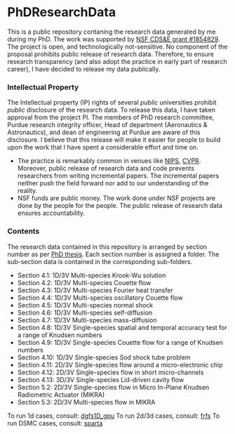 # PhDResearchData

This is a public repository contaning the research data generated by me during my PhD. The work was supported by [NSF CDS&E grant #1854829](https://www.nsf.gov/awardsearch/showAward?AWD_ID=1854829). The project is open, and technologically not-sensitive. No component of the proposal prohibits public release of research data. Therefore, to ensure research transparency (and also adopt the practice in early part of research career), I have decided to release my data publically. 

### Intellectual Property 

The Intellectual property (IP) rights of several _public_ universities prohibit _public_ disclosure of the research data. To release this data, I have taken approval from the project PI. The members of PhD research committee, Purdue research integrity officer, Head of department (Aeronautics & Astronautics), and dean of engineering at Purdue are aware of this disclosure. I believe that this release will make it easier for people to build upon the work that I have spent a considerable effort and time on. 
- The practice is remarkably common in venues like [NIPS](https://nips.cc/Conferences/2020/PaperInformation/CodeSubmissionPolicy), [CVPR](http://cvpr2020.thecvf.com/submission/main-conference/author-guidelines). Moreover, public release of research data and code prevents researchers from writing incremental papers. The incremental papers neither push the field forward nor add to our understanding of the reality.
- NSF funds are public money. The work done under NSF projects are done by the people for the people. The public release of research data ensures accountability.

### Contents

The research data contained in this repository is arranged by section number as per [PhD thesis](PhDThesis.pdf). Each section number is assigned a folder. The sub-section data is contained in the corresponding sub-folders.

- Section 4.1: 1D/3V Multi-species Krook-Wu solution
- Section 4.2: 1D/3V Multi-species Couette flow
- Section 4.3: 1D/3V Multi-species Fourier heat transfer
- Section 4.4: 1D/3V Multi-species oscillatory Couette flow
- Section 4.5: 1D/3V Multi-species normal shock
- Section 4.6: 1D/3V Multi-species self-diffusion
- Section 4.7: 1D/3V Multi-species mass-diffusion
- Section 4.8: 1D/3V Single-species spatial and temporal accuracy test for a range of Knudsen numbers
- Section 4.9: 1D/3V Single-species Couette flow for a range of Knudsen numbers
- Section 4.10: 1D/3V Single-species Sod shock tube problem
- Section 4.11: 2D/3V Single-species flow around a micro-electronic chip
- Section 4.12: 2D/3V Single-species flow in short micro-channels
- Section 4.13: 3D/3V Single-species Lid-driven cavity flow
- Section 5.2: 2D/3V Single-species flow in Micro In-Plane Knudsen Radiometric Actuator (MIKRA)
- Section 5.3: 2D/3V Multi-species flow in MIKRA

To run 1d cases, consult: [dgfs1D_gpu](https://github.com/jaisw7/dgfs1D_gpu)
To run 2d/3d cases, consult: [frfs](https://github.com/jaisw7/frfs)
To run DSMC cases, consult: [sparta](https://github.com/sparta/sparta)